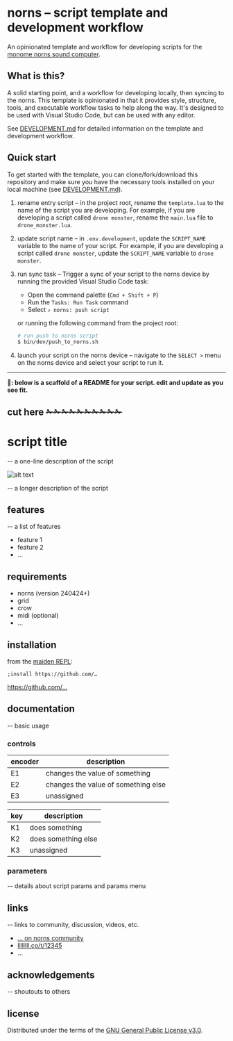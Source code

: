 # norns – script template and development workflow

An opinionated template and workflow for developing scripts for the [monome norns sound computer](https://monome.org/docs/norns).

## What is this?

A solid starting point, and a workflow for developing locally, then syncing to the norns. This template is opinionated in that it provides style, structure, tools, and executable workflow tasks to help along the way. It's designed to be used with Visual Studio Code, but can be used with any editor.

See [DEVELOPMENT.md](bin/dev/DEVELOPMENT.md) for detailed information on the template and development workflow.

## Quick start

To get started with the template, you can clone/fork/download this repository and make sure you have the necessary tools installed on your local machine (see [DEVELOPMENT.md](bin/dev/DEVELOPMENT.md)).

1. rename entry script – in the project root, rename the `template.lua` to the name of the script you are developing. For example, if you are developing a script called `drone monster`, rename the `main.lua` file to `drone_monster.lua`.
1. update script name – in `.env.development`, update the `SCRIPT_NAME` variable to the name of your script. For example, if you are developing a script called `drone monster`, update the `SCRIPT_NAME` variable to `drone monster`.
1. run sync task – Trigger a sync of your script to the norns device by running the provided Visual Studio Code task:

   - Open the command palette (`Cmd + Shift + P`)
   - Run the `Tasks: Run Task` command
   - Select `⤴ norns: push script`

   or running the following command from the project root:

   ```sh
   # run push to norns script
   $ bin/dev/push_to_norns.sh
   ```
1. launch your script on the norns device – navigate to the `SELECT >` menu on the norns device and select your script to run it.

---

**📝: below is a scaffold of a README for your script. edit and update as you see fit.**

cut here ✁✁✁✁✁✁✁✁✁✁
---

# script title

-- a one-line description of the script

![alt text](/path/to/image.png "image caption (optional)")

-- a longer description of the script

## features

-- a list of features

- feature 1
- feature 2
- …

## requirements

- norns (version 240424+)
- grid
- crow
- midi (optional)
- …

## installation

from the [maiden REPL](https://monome.org/docs/norns/maiden/):

```
;install https://github.com/…
```

https://github.com/…

## documentation

-- basic usage

### controls

| encoder | description                         |
| ------- | ----------------------------------- |
| E1      | changes the value of something      |
| E2      | changes the value of something else |
| E3      | unassigned                          |

| key | description         |
| --- | ------------------- |
| K1  | does something      |
| K2  | does something else |
| K3  | unassigned          |

### parameters

-- details about script params and params menu

## links

-- links to community, discussion, videos, etc.

- [… on norns community](https://llllllll.co)
- [llllllll.co/t/12345](https://llllllll.co/t/12345)
- …

## acknowledgements

-- shoutouts to others

## license

Distributed under the terms of the [GNU General Public License v3.0](LICENSE).